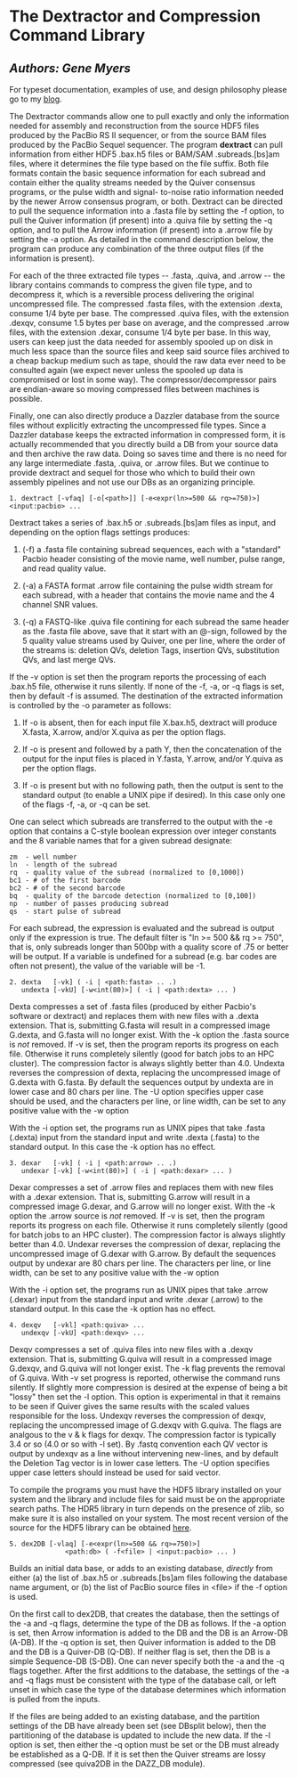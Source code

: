 # The Dextractor and Compression Command Library

## _Authors: Gene Myers_

For typeset documentation, examples of use, and design philosophy please go to
my [blog](https://dazzlerblog.wordpress.com/command-guides/dextractor-command-guide).

The Dextractor commands allow one to pull exactly and only the information needed for
assembly and reconstruction from the source HDF5 files produced by the PacBio
RS II sequencer, or from the source BAM files produced by the PacBio Sequel
sequencer.  The program **dextract** can pull information from either HDF5 .bax.h5 files
or BAM/SAM .subreads.[bs]am files, where it determines the file type based on the file
suffix.  Both file
formats contain the basic sequence information for each subread and contain either the
quality streams needed by the Quiver consensus programs, or the pulse width and signal-
to-noise ratio information needed by the newer Arrow consensus program, or both. 
Dextract can be directed to pull the sequence information into a .fasta file by
setting the -f option, to pull the Quiver information (if present) into a .quiva file
by setting the -q option, and to pull the Arrow information (if present) into a .arrow
file by setting the -a option.  As detailed in the command description below, the
program can produce any combination of the three output files (if the information is
present).

For each of the three extracted file types -- .fasta, .quiva, and .arrow --
the library contains commands to compress the given file type, and to decompress
it, which is a reversible process delivering the original uncompressed file.   The
compressed .fasta files, with the extension .dexta, consume 1/4 byte per base.
The compressed .quiva files, with the extension .dexqv, consume 1.5 bytes per base on
average, and the compressed .arrow files, with the extension .dexar, consume 1/4 byte
per base.  In this way, users can keep just the data needed for assembly spooled up on disk
in much less space than the source files and keep said source files archived to a cheap
backup medium such as tape, should the raw data ever need to be consulted again
(we expect never unless the spooled up data is compromised or lost in some way).
The compressor/decompressor pairs are endian-aware so moving compressed files between
machines is possible.

Finally, one can also directly produce a Dazzler database from the source files without
explicitly extracting the uncompressed file types.  Since a Dazzler database keeps the
extracted information in compressed form, it is actually recommended that you directly
build a DB from your source data and then archive the raw data.  Doing so saves time
and there is no need for any large intermediate .fasta, .quiva, or .arrow files.  But
we continue to provide dextract and sequel for those who which to build their own
assembly pipelines and not use our DBs as an organizing principle.

```
1. dextract [-vfaq] [-o[<path>]] [-e<expr(ln>=500 && rq>=750)>] <input:pacbio> ...
```

Dextract takes a series of .bax.h5 or .subreads.[bs]am files as input, and depending on
the option flags settings produces:

1. (-f) a .fasta file containing subread sequences, each with a "standard" Pacbio header
consisting of the movie name, well number, pulse range, and read quality value.

2. (-a) a FASTA format .arrow file containing the pulse width stream for each subread, with
a header that contains the movie name and the 4 channel SNR values.

3. (-q) a FASTQ-like .quiva file contining for each subread the same header as the
.fasta file above, save that it start with an @-sign, followed by the 5 quality
value streams used by Quiver, one per line, where the order of the streams is:
deletion QVs, deletion Tags, insertion QVs, substitution QVs, and last merge QVs. 

If the -v option is set then the program reports the processing of each .bax.h5
file, otherwise it runs silently.  If none of the -f, -a, or -q flags is set, then by
default -f is assumed.  The destination of the extracted information is controlled
by the -o parameter as follows:

1. If -o is absent, then for each input file X.bax.h5, dextract will produce X.fasta,
X.arrow, and/or X.quiva as per the option flags.

2. If -o is present and followed by a path Y, then the concatenation of the output for
the input files is placed in Y.fasta, Y.arrow, and/or Y.quiva as per the option flags.

3. If -o is present but with no following path, then the output is sent to the standard
output (to enable a UNIX pipe if desired).  In this case only one of the flags -f, -a,
or -q can be set.

One can select which subreads are transferred to the output with the -e option that
contains a C-style boolean expression over integer constants and the 8 variable
names that for a given subread designate:

```
zm  - well number
ln  - length of the subread
rq  - quality value of the subread (normalized to [0,1000])
bc1 - # of the first barcode
bc2 - # of the second barcode
bq  - quality of the barcode detection (normalized to [0,100])
np  - number of passes producing subread
qs  - start pulse of subread
```

For each subread, the expression is evaluated and the subread is output only if the
expression is true.
The default filter is "ln >= 500 && rq >= 750", that is, only subreads longer than
500bp with a quality score of .75 or better will be output.  If a variable is undefined
for a subread (e.g. bar codes are often not present), the value of the variable will be -1.

```
2. dexta   [-vk] ( -i | <path:fasta> .. .)
   undexta [-vkU] [-w<int(80)>] ( -i | <path:dexta> ... )
```

Dexta compresses a set of .fasta files (produced by either Pacbio's software or
dextract) and replaces them with new files with a .dexta extension.  That is,
submitting G.fasta will result in a compressed image G.dexta, and G.fasta
will no longer exist.  With the -k option the .fasta source is *not* removed.  If
-v is set, then the program reports its progress on each file.  Otherwise it runs
completely silently (good for batch jobs to an HPC cluster).  The compression
factor is always slightly better than 4.0.  Undexta reverses the compression of
dexta, replacing the uncompressed image of G.dexta with G.fasta.  By default the
sequences output by undexta are in lower case and 80 chars per line.  The -U
option specifies upper case should be used, and the characters per line, or line
width, can be set to any positive value with the -w option

With the -i option set, the programs run as UNIX pipes that take .fasta (.dexta)
input from the standard input and write .dexta (.fasta) to the standard output.
In this case the -k option has no effect.

```
3. dexar   [-vk] ( -i | <path:arrow> .. .)
   undexar [-vk] [-w<int(80)>] ( -i | <path:dexar> ... )
```

Dexar compresses a set of .arrow files
and replaces them with new files with a .dexar extension.  That is,
submitting G.arrow will result in a compressed image G.dexar, and G.arrow
will no longer exist.  With the -k option the .arrow source is *not* removed.  If
-v is set, then the program reports its progress on each file.  Otherwise it runs
completely silently (good for batch jobs to an HPC cluster).  The compression
factor is always slightly better than 4.0.  Undexar reverses the compression of
dexar, replacing the uncompressed image of G.dexar with G.arrow.  By default the
sequences output by undexar are 80 chars per line.  The characters per line, or
line width, can be set to any positive value with the -w option

With the -i option set, the programs run as UNIX pipes that take .arrow (.dexar)
input from the standard input and write .dexar (.arrow) to the standard output.
In this case the -k option has no effect.


```
4. dexqv   [-vkl] <path:quiva> ...
   undexqv [-vkU] <path:dexqv> ...
```

Dexqv compresses a set of .quiva files into new files with a
.dexqv extension.  That is, submitting G.quiva will result in a compressed image
G.dexqv, and G.quiva will not longer exist.  The -k flag prevents the removal
of G.quiva.   With -v set progress is reported, otherwise the command runs
silently.  If slightly more compression is desired at the expense of being a bit
"lossy" then set the -l option.  This option is experimental in that it remains to
be seen if Quiver gives the same results with the scaled values responsible for the
loss.  Undexqv reverses the compression of dexqv, replacing the uncompressed image
of G.dexqv with G.quiva.  The flags are analgous to the v & k flags for dexqv.
The compression factor is typically 3.4 or so (4.0 or so with -l set).  By .fastq
convention each QV vector is output by undexqv as a line without intervening
new-lines, and by default the Deletion Tag vector is in lower case letters. The -U
option specifies upper case letters should instead be used for said vector.


To compile the programs you must have the HDF5 library installed on your system and
the library and include files for said must be on the appropriate search paths.  The
HDR5 library in turn depends on the presence of zlib, so make sure it is also installed
on your system.  The most recent version of the source for the HDF5 library can be
obtained [here](https://support.hdfgroup.org/downloads/index.html).

```
5. dex2DB [-vlaq] [-e<expr(ln>=500 && rq>=750)>] 
              <path:db> ( -f<file> | <input:pacbio> ... )
```

Builds an initial data base, or adds to an existing database, *directly* from either
(a) the list of .bax.h5 or .subreads.[bs]am files following the database name argument,
or (b) the list of PacBio source files in \<file\> if the -f option is used.

On the first call to dex2DB, that creates the database, then the settings of the
-a and -q flags, determine the type of the DB as follows.  If the -a option is set,
then Arrow information is added to the DB and the DB is an Arrow-DB (A-DB).  If
the -q option is set, then Quiver information is added to the DB and the DB is a
Quiver-DB (Q-DB).  If neither flag is set, then the DB is a simple Sequence-DB (S-DB).
One can never specify
both the -a and the -q flags together.
After the first additions to the database, the settings of the -a and -q flags must be
consistent with the type of the database call, or left unset in which case the type
of the database determines which information is pulled from the inputs.

If the files are being added to an existing database, and the
partition settings of the DB have already been set (see DBsplit below), then the
partitioning of the database is updated to include the new data.
If the -l option is set, then either the -q option must be set or the DB must already be
established as a Q-DB.  If it is set then the Quiver streams are lossy compressed
(see quiva2DB in the DAZZ_DB module).
